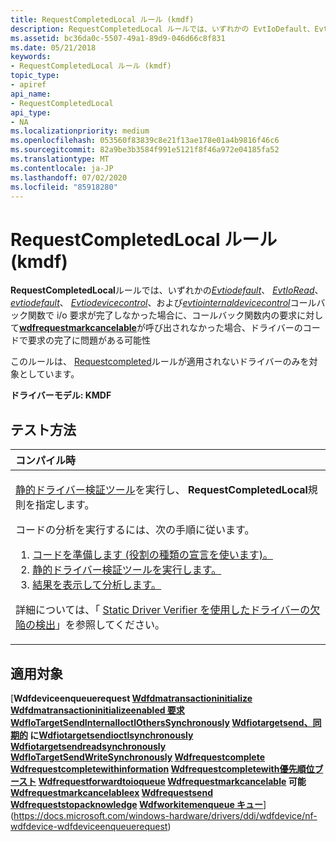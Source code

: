```yaml
---
title: RequestCompletedLocal ルール (kmdf)
description: RequestCompletedLocal ルールでは、いずれかの EvtIoDefault、EvtIoRead、Evtiodefault、EvtIoDeviceControl、および EvtIoInternalDeviceControl コールバック関数で i/o 要求が完了しなかった場合に、コールバック関数内の要求に対して WdfRequestMarkCancelable が呼び出されなかった場合、ドライバーのコードで要求の完了に問題がある可能性
ms.assetid: bc36da0c-5507-49a1-89d9-046d66c8f831
ms.date: 05/21/2018
keywords:
- RequestCompletedLocal ルール (kmdf)
topic_type:
- apiref
api_name:
- RequestCompletedLocal
api_type:
- NA
ms.localizationpriority: medium
ms.openlocfilehash: 053560f83839c8e21f13ae178e01a4b9816f46c6
ms.sourcegitcommit: 82a9be3b3584f991e5121f8f46a972e04185fa52
ms.translationtype: MT
ms.contentlocale: ja-JP
ms.lasthandoff: 07/02/2020
ms.locfileid: "85918280"
---
```

# <a name="requestcompletedlocal-rule-kmdf"></a>RequestCompletedLocal ルール (kmdf)


**RequestCompletedLocal**ルールでは、いずれかの[*Evtiodefault*](https://docs.microsoft.com/windows-hardware/drivers/ddi/wdfio/nc-wdfio-evt_wdf_io_queue_io_default)、 [*EvtIoRead*](https://docs.microsoft.com/windows-hardware/drivers/ddi/wdfio/nc-wdfio-evt_wdf_io_queue_io_read)、 [*evtiodefault*](https://docs.microsoft.com/windows-hardware/drivers/ddi/wdfio/nc-wdfio-evt_wdf_io_queue_io_write)、 [*Evtiodevicecontrol*](https://docs.microsoft.com/windows-hardware/drivers/ddi/wdfio/nc-wdfio-evt_wdf_io_queue_io_device_control)、および[*evtiointernaldevicecontrol*](https://docs.microsoft.com/windows-hardware/drivers/ddi/wdfio/nc-wdfio-evt_wdf_io_queue_io_internal_device_control)コールバック関数で i/o 要求が完了しなかった場合に、コールバック関数内の要求に対して[**wdfrequestmarkcancelable**](https://docs.microsoft.com/windows-hardware/drivers/ddi/wdfrequest/nf-wdfrequest-wdfrequestmarkcancelable)が呼び出されなかった場合、ドライバーのコードで要求の完了に問題がある可能性

このルールは、 [Requestcompleted](kmdf-requestcompleted.md)ルールが適用されないドライバーのみを対象としています。

**ドライバーモデル: KMDF**

<a name="how-to-test"></a>テスト方法
-----------

<table>
<colgroup>
<col width="100%" />
</colgroup>
<thead>
<tr class="header">
<th align="left">コンパイル時</th>
</tr>
</thead>
<tbody>
<tr class="odd">
<td align="left"><p><a href="https://docs.microsoft.com/windows-hardware/drivers/devtest/static-driver-verifier" data-raw-source="[Static Driver Verifier](https://docs.microsoft.com/windows-hardware/drivers/devtest/static-driver-verifier)">静的ドライバー検証ツール</a>を実行し、 <strong>RequestCompletedLocal</strong>規則を指定します。</p>
コードの分析を実行するには、次の手順に従います。
<ol>
<li><a href="https://docs.microsoft.com/windows-hardware/drivers/devtest/using-static-driver-verifier-to-find-defects-in-drivers#preparing-your-source-code" data-raw-source="[Prepare your code (use role type declarations).](https://docs.microsoft.com/windows-hardware/drivers/devtest/using-static-driver-verifier-to-find-defects-in-drivers#preparing-your-source-code)">コードを準備します (役割の種類の宣言を使います)。</a></li>
<li><a href="https://docs.microsoft.com/windows-hardware/drivers/devtest/using-static-driver-verifier-to-find-defects-in-drivers#running-static-driver-verifier" data-raw-source="[Run Static Driver Verifier.](https://docs.microsoft.com/windows-hardware/drivers/devtest/using-static-driver-verifier-to-find-defects-in-drivers#running-static-driver-verifier)">静的ドライバー検証ツールを実行します。</a></li>
<li><a href="https://docs.microsoft.com/windows-hardware/drivers/devtest/using-static-driver-verifier-to-find-defects-in-drivers#viewing-and-analyzing-the-results" data-raw-source="[View and analyze the results.](https://docs.microsoft.com/windows-hardware/drivers/devtest/using-static-driver-verifier-to-find-defects-in-drivers#viewing-and-analyzing-the-results)">結果を表示して分析します。</a></li>
</ol>
<p>詳細については、「 <a href="https://docs.microsoft.com/windows-hardware/drivers/devtest/using-static-driver-verifier-to-find-defects-in-drivers" data-raw-source="[Using Static Driver Verifier to Find Defects in Drivers](https://docs.microsoft.com/windows-hardware/drivers/devtest/using-static-driver-verifier-to-find-defects-in-drivers)">Static Driver Verifier を使用したドライバーの欠陥の検出</a>」を参照してください。</p></td>
</tr>
</tbody>
</table>

<a name="applies-to"></a>適用対象
----------

[**Wdfdeviceenqueuerequest 
[**Wdfdmatransactioninitialize**](https://docs.microsoft.com/windows-hardware/drivers/ddi/wdfdmatransaction/nf-wdfdmatransaction-wdfdmatransactioninitialize) 
[**Wdfdmatransactioninitializeenabled 要求**](https://docs.microsoft.com/windows-hardware/drivers/ddi/wdfdmatransaction/nf-wdfdmatransaction-wdfdmatransactioninitializeusingrequest) 
[**WdfIoTargetSendInternalIoctlOthersSynchronously**](https://docs.microsoft.com/windows-hardware/drivers/ddi/wdfiotarget/nf-wdfiotarget-wdfiotargetsendinternalioctlotherssynchronously) 
[**Wdfiotargetsend、同期的**](https://docs.microsoft.com/windows-hardware/drivers/ddi/wdfiotarget/nf-wdfiotarget-wdfiotargetsendinternalioctlsynchronously) 
 に[**Wdfiotargetsendioctlsynchronously**](https://docs.microsoft.com/windows-hardware/drivers/ddi/wdfiotarget/nf-wdfiotarget-wdfiotargetsendioctlsynchronously) 
[**Wdfiotargetsendreadsynchronously**](https://docs.microsoft.com/windows-hardware/drivers/ddi/wdfiotarget/nf-wdfiotarget-wdfiotargetsendreadsynchronously) 
[**WdfIoTargetSendWriteSynchronously**](https://docs.microsoft.com/windows-hardware/drivers/ddi/wdfiotarget/nf-wdfiotarget-wdfiotargetsendwritesynchronously) 
[**Wdfrequestcomplete**](https://docs.microsoft.com/windows-hardware/drivers/ddi/wdfrequest/nf-wdfrequest-wdfrequestcomplete) 
[**Wdfrequestcompletewithinformation**](https://docs.microsoft.com/windows-hardware/drivers/ddi/wdfrequest/nf-wdfrequest-wdfrequestcompletewithinformation) 
[**Wdfrequestcompletewith優先順位ブースト**](https://docs.microsoft.com/windows-hardware/drivers/ddi/wdfrequest/nf-wdfrequest-wdfrequestcompletewithpriorityboost) 
[**Wdfrequestforwardtoioqueue**](https://docs.microsoft.com/windows-hardware/drivers/ddi/wdfrequest/nf-wdfrequest-wdfrequestforwardtoioqueue) 
[**Wdfrequestmarkcancelable**](https://docs.microsoft.com/windows-hardware/drivers/ddi/wdfrequest/nf-wdfrequest-wdfrequestmarkcancelable) 
 可能[**Wdfrequestmarkcancelableex**](https://docs.microsoft.com/windows-hardware/drivers/ddi/wdfrequest/nf-wdfrequest-wdfrequestmarkcancelableex) 
[**Wdfrequestsend**](https://docs.microsoft.com/windows-hardware/drivers/ddi/wdfrequest/nf-wdfrequest-wdfrequestsend) 
[**Wdfrequeststopacknowledge**](https://docs.microsoft.com/windows-hardware/drivers/ddi/wdfrequest/nf-wdfrequest-wdfrequeststopacknowledge) 
[**Wdfworkitemenqueue キュー**](https://docs.microsoft.com/windows-hardware/drivers/ddi/wdfworkitem/nf-wdfworkitem-wdfworkitemenqueue)**](https://docs.microsoft.com/windows-hardware/drivers/ddi/wdfdevice/nf-wdfdevice-wdfdeviceenqueuerequest)
 

 





